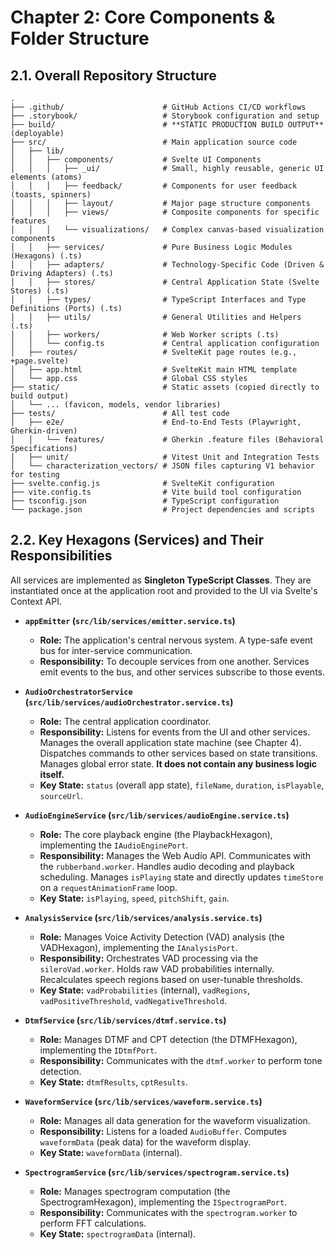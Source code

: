 # Chapter 2: Core Components & Folder Structure

## 2.1. Overall Repository Structure

```
.
├── .github/                      # GitHub Actions CI/CD workflows
├── .storybook/                   # Storybook configuration and setup
├── build/                        # **STATIC PRODUCTION BUILD OUTPUT** (deployable)
├── src/                          # Main application source code
│   ├── lib/
│   │   ├── components/           # Svelte UI Components
│   │   │   ├── _ui/              # Small, highly reusable, generic UI elements (atoms)
│   │   │   ├── feedback/         # Components for user feedback (toasts, spinners)
│   │   │   ├── layout/           # Major page structure components
│   │   │   ├── views/            # Composite components for specific features
│   │   │   └── visualizations/   # Complex canvas-based visualization components
│   │   ├── services/             # Pure Business Logic Modules (Hexagons) (.ts)
│   │   ├── adapters/             # Technology-Specific Code (Driven & Driving Adapters) (.ts)
│   │   ├── stores/               # Central Application State (Svelte Stores) (.ts)
│   │   ├── types/                # TypeScript Interfaces and Type Definitions (Ports) (.ts)
│   │   ├── utils/                # General Utilities and Helpers (.ts)
│   │   ├── workers/              # Web Worker scripts (.ts)
│   │   └── config.ts             # Central application configuration
│   ├── routes/                   # SvelteKit page routes (e.g., +page.svelte)
│   ├── app.html                  # SvelteKit main HTML template
│   └── app.css                   # Global CSS styles
├── static/                       # Static assets (copied directly to build output)
│   └── ... (favicon, models, vendor libraries)
├── tests/                        # All test code
│   ├── e2e/                      # End-to-End Tests (Playwright, Gherkin-driven)
│   │   └── features/             # Gherkin .feature files (Behavioral Specifications)
│   ├── unit/                     # Vitest Unit and Integration Tests
│   └── characterization_vectors/ # JSON files capturing V1 behavior for testing
├── svelte.config.js              # SvelteKit configuration
├── vite.config.ts                # Vite build tool configuration
├── tsconfig.json                 # TypeScript configuration
└── package.json                  # Project dependencies and scripts
```

## 2.2. Key Hexagons (Services) and Their Responsibilities

All services are implemented as **Singleton TypeScript Classes**. They are instantiated once at the application root and
provided to the UI via Svelte's Context API.

* **`appEmitter` (`src/lib/services/emitter.service.ts`)**
    * **Role:** The application's central nervous system. A type-safe event bus for inter-service communication.
    * **Responsibility:** To decouple services from one another. Services emit events to the bus, and other services
      subscribe to those events.

* **`AudioOrchestratorService` (`src/lib/services/audioOrchestrator.service.ts`)**
    * **Role:** The central application coordinator.
    * **Responsibility:** Listens for events from the UI and other services. Manages the overall application state
      machine (see Chapter 4). Dispatches commands to other services based on state transitions. Manages global error
      state. **It does not contain any business logic itself.**
    * **Key State:** `status` (overall app state), `fileName`, `duration`, `isPlayable`, `sourceUrl`.

* **`AudioEngineService` (`src/lib/services/audioEngine.service.ts`)**
    * **Role:** The core playback engine (the PlaybackHexagon), implementing the `IAudioEnginePort`.
    * **Responsibility:** Manages the Web Audio API. Communicates with the `rubberband.worker`. Handles audio decoding
      and playback scheduling. Manages `isPlaying` state and directly updates `timeStore` on a `requestAnimationFrame`
      loop.
    * **Key State:** `isPlaying`, `speed`, `pitchShift`, `gain`.

* **`AnalysisService` (`src/lib/services/analysis.service.ts`)**
    * **Role:** Manages Voice Activity Detection (VAD) analysis (the VADHexagon), implementing the `IAnalysisPort`.
    * **Responsibility:** Orchestrates VAD processing via the `sileroVad.worker`. Holds raw VAD probabilities
      internally. Recalculates speech regions based on user-tunable thresholds.
    * **Key State:** `vadProbabilities` (internal), `vadRegions`, `vadPositiveThreshold`, `vadNegativeThreshold`.

* **`DtmfService` (`src/lib/services/dtmf.service.ts`)**
    * **Role:** Manages DTMF and CPT detection (the DTMFHexagon), implementing the `IDtmfPort`.
    * **Responsibility:** Communicates with the `dtmf.worker` to perform tone detection.
    * **Key State:** `dtmfResults`, `cptResults`.

* **`WaveformService` (`src/lib/services/waveform.service.ts`)**
    * **Role:** Manages all data generation for the waveform visualization.
    * **Responsibility:** Listens for a loaded `AudioBuffer`. Computes `waveformData` (peak data) for the waveform
      display.
    * **Key State:**  `waveformData` (internal).

* **`SpectrogramService` (`src/lib/services/spectrogram.service.ts`)**
    * **Role:** Manages spectrogram computation (the SpectrogramHexagon), implementing the `ISpectrogramPort`.
    * **Responsibility:** Communicates with the `spectrogram.worker` to perform FFT calculations.
    * **Key State:** `spectrogramData` (internal).